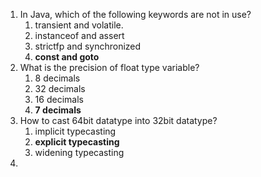 1. In Java, which of the following keywords are not in use? 
	1. transient and volatile.
	2. instanceof and assert
	3. strictfp and synchronized
	4. **const and goto**
2. What is the precision of float type variable?
	1. 8 decimals 
	2. 32 decimals
	3. 16 decimals 
	4. **7 decimals**
3. How to cast 64bit datatype into 32bit datatype?
	1. implicit typecasting 
	2. **explicit typecasting** 
	3. widening typecasting
4. 